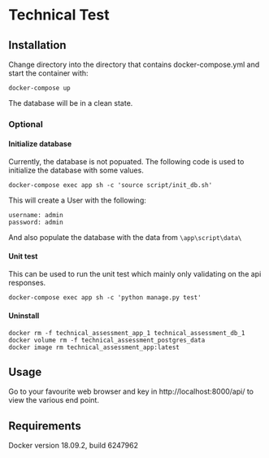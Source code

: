 # Technical Test

## Installation

Change directory into the directory that contains docker-compose.yml and start the container with:

```
docker-compose up
```

The database will be in a clean state.

### Optional

####  Initialize database
Currently, the database is not popuated. The following code is used to initialize the database with some values. 
```
docker-compose exec app sh -c 'source script/init_db.sh'
```
This will create a User with the following:
```
username: admin
password: admin
```
And also populate the database with the data from `\app\script\data\`

#### Unit test
This can be used to run the unit test which mainly only validating on the api responses.
```
docker-compose exec app sh -c 'python manage.py test'
```

#### Uninstall
```
docker rm -f technical_assessment_app_1 technical_assessment_db_1 
docker volume rm -f technical_assessment_postgres_data
docker image rm technical_assessment_app:latest
```




## Usage
Go to your favourite web browser and key in http://localhost:8000/api/ to view the various end point.

## Requirements
Docker version 18.09.2, build 6247962
